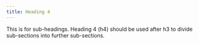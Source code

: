 ```yaml
---
title: Heading 4
---
```


This is for sub-headings. Heading 4 (h4) should be used after h3 to divide sub-sections into further sub-sections.